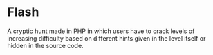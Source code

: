 # Flash
A cryptic hunt made in PHP in which users have to crack levels of increasing difficulty based on different hints given in the level itself or hidden in the source code.
